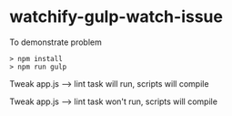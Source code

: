 # watchify-gulp-watch-issue
To demonstrate problem

```
> npm install
> npm run gulp
```

Tweak app.js --> lint task will run, scripts will compile

Tweak app.js --> lint task won't run, scripts will compile
